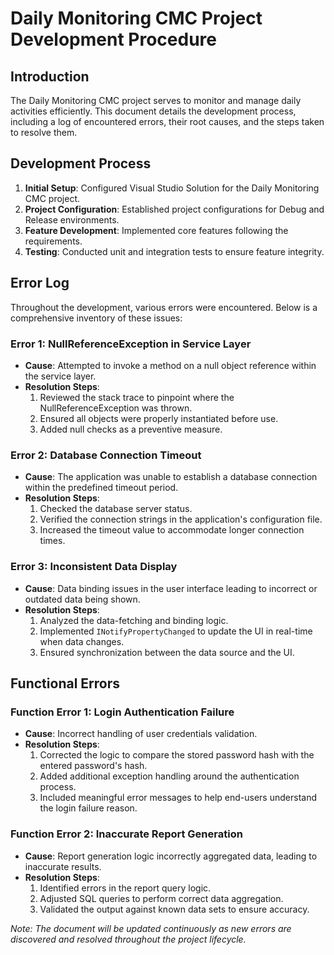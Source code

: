 # Daily Monitoring CMC Project Development Procedure

## Introduction
The Daily Monitoring CMC project serves to monitor and manage daily activities efficiently. This document details the development process, including a log of encountered errors, their root causes, and the steps taken to resolve them.

## Development Process
1. **Initial Setup**: Configured Visual Studio Solution for the Daily Monitoring CMC project.
2. **Project Configuration**: Established project configurations for Debug and Release environments.
3. **Feature Development**: Implemented core features following the requirements.
4. **Testing**: Conducted unit and integration tests to ensure feature integrity.

## Error Log
Throughout the development, various errors were encountered. Below is a comprehensive inventory of these issues:

### Error 1: NullReferenceException in Service Layer
- **Cause**: Attempted to invoke a method on a null object reference within the service layer.
- **Resolution Steps**:
  1. Reviewed the stack trace to pinpoint where the NullReferenceException was thrown.
  2. Ensured all objects were properly instantiated before use.
  3. Added null checks as a preventive measure.

### Error 2: Database Connection Timeout
- **Cause**: The application was unable to establish a database connection within the predefined timeout period.
- **Resolution Steps**:
  1. Checked the database server status.
  2. Verified the connection strings in the application's configuration file.
  3. Increased the timeout value to accommodate longer connection times.

### Error 3: Inconsistent Data Display
- **Cause**: Data binding issues in the user interface leading to incorrect or outdated data being shown.
- **Resolution Steps**:
  1. Analyzed the data-fetching and binding logic.
  2. Implemented `INotifyPropertyChanged` to update the UI in real-time when data changes.
  3. Ensured synchronization between the data source and the UI.

## Functional Errors

### Function Error 1: Login Authentication Failure
- **Cause**: Incorrect handling of user credentials validation.
- **Resolution Steps**:
  1. Corrected the logic to compare the stored password hash with the entered password's hash.
  2. Added additional exception handling around the authentication process.
  3. Included meaningful error messages to help end-users understand the login failure reason.

### Function Error 2: Inaccurate Report Generation
- **Cause**: Report generation logic incorrectly aggregated data, leading to inaccurate results.
- **Resolution Steps**:
  1. Identified errors in the report query logic.
  2. Adjusted SQL queries to perform correct data aggregation.
  3. Validated the output against known data sets to ensure accuracy.

*Note: The document will be updated continuously as new errors are discovered and resolved throughout the project lifecycle.*
